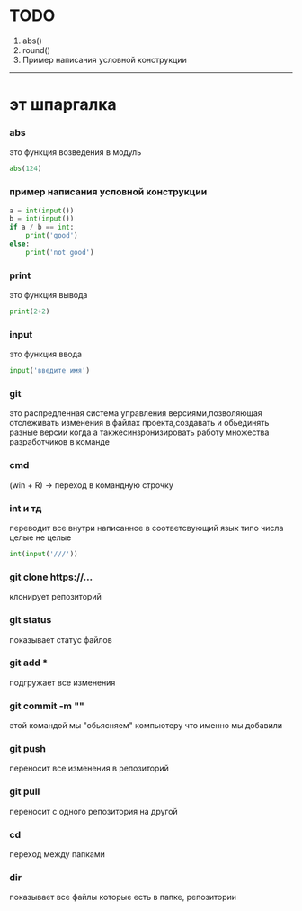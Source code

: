 # TODO

1) abs()
2) round()
3) Пример написания условной конструкции


---

# эт шпаргалка

### abs
это функция возведения в модуль
```python
abs(124)
```
### пример написания условной конструкции
```python
a = int(input())
b = int(input())
if a / b == int:
    print('good')
else:
    print('not good')
```

### print 
это функция вывода 
```python
print(2+2)
```

### input 
это функция ввода
```python
input('введите имя')
```

### git 
это распредленная система управления версиями,позволяющая отслеживать изменения в файлах проекта,создавать и обьединять разные версии когда а такжесинзронизировать работу множества разработчиков в команде

### cmd 
(win + R) -> переход в командную строчку

### int и тд 
переводит все внутри написанное в соответсвующий язык типо числа целые не целые
```python
int(input('///'))
```
### git clone https://...
клонирует репозиторий

### git status
показывает статус файлов
 
 ### git add *
 подгружает все изменения

 ### git commit -m ""
 этой командой мы "обьясняем" компьютеру что именно мы добавили

 ### git push
 переносит все изменения в репозиторий

 ### git pull
 переносит с одного репозитория на другой

 ### cd 
 переход между папками

 ### dir
 показывает все файлы которые есть в папке, репозитории



